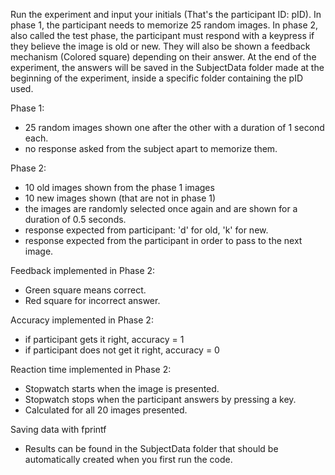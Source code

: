 Run the experiment and input your initials (That's the participant ID: pID). In phase 1, the participant needs to memorize 25 random images. In phase 2, also called the test phase, the participant must respond with a keypress if they believe the image is old or new. They will also be shown a feedback mechanism (Colored square) depending on their answer. At the end of the experiment, the answers will be saved in the SubjectData folder made at the beginning of the experiment, inside  a specific folder containing the pID used.

Phase 1:
- 25 random images shown one after the other with a duration of 1 second each.
- no response asked from the subject apart to memorize them.

Phase 2:
- 10 old images shown from the phase 1 images
- 10 new images shown (that are not in phase 1)
- the images are randomly selected once again and are shown for a duration of 0.5 seconds.
- response expected from participant: 'd' for old, 'k' for new.
- response expected from the participant in order to pass to the next image.

Feedback implemented in Phase 2: 
- Green square means correct.
- Red square for incorrect answer.

Accuracy implemented in Phase 2:
- if participant gets it right, accuracy = 1
- if participant does not get it right, accuracy = 0

Reaction time implemented in Phase 2:
- Stopwatch starts when the image is presented.
- Stopwatch stops when the participant answers by pressing a key.
- Calculated for all 20 images presented.

Saving data with fprintf
- Results can be found in the SubjectData folder that should be automatically created when you first run the code.
